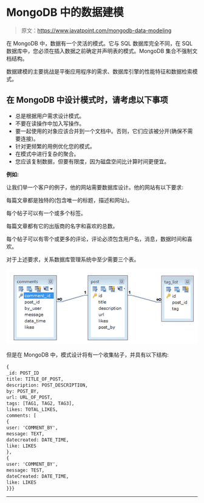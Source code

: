 # MongoDB 中的数据建模

> 原文：<https://www.javatpoint.com/mongodb-data-modeling>

在 MongoDB 中，数据有一个灵活的模式。它与 SQL 数据库完全不同，在 SQL 数据库中，您必须在插入数据之前确定并声明表的模式。MongoDB 集合不强制文档结构。

数据建模的主要挑战是平衡应用程序的需求、数据库引擎的性能特征和数据检索模式。

## 在 MongoDB 中设计模式时，请考虑以下事项

*   总是根据用户需求设计模式。
*   不要在读操作中加入写操作。
*   要一起使用的对象应该合并到一个文档中。否则，它们应该被分开(确保不需要连接)。
*   针对更频繁的用例优化您的模式。
*   在模式中进行复杂的聚合。
*   您应该复制数据，但要有限度，因为磁盘空间比计算时间更便宜。

**例如:**

让我们举一个客户的例子，他的网站需要数据库设计。他的网站有以下要求:

每篇文章都是独特的(包含唯一的标题，描述和网址)。

每个帖子可以有一个或多个标签。

每篇文章都有它的出版商的名字和喜欢的总数。

每个帖子可以有零个或更多的评论，评论必须包含用户名，消息，数据时间和喜欢。

对于上述要求，关系数据库管理系统中至少需要三个表。

![table structure](img/7ccced362b7c4ac11019da1c051bd8cf.png)

但是在 MongoDB 中，模式设计将有一个收集帖子，并具有以下结构:

```
{
_id: POST_ID
title: TITLE_OF_POST,
description: POST_DESCRIPTION,
by: POST_BY,
url: URL_OF_POST,
tags: [TAG1, TAG2, TAG3],
likes: TOTAL_LIKES,
comments: [
{
user: 'COMMENT_BY',
message: TEXT,
datecreated: DATE_TIME,
like: LIKES
},
{
user: 'COMMENT_BY',
message: TEST,
dateCreated: DATE_TIME,
like: LIKES
}}}

```

* * *